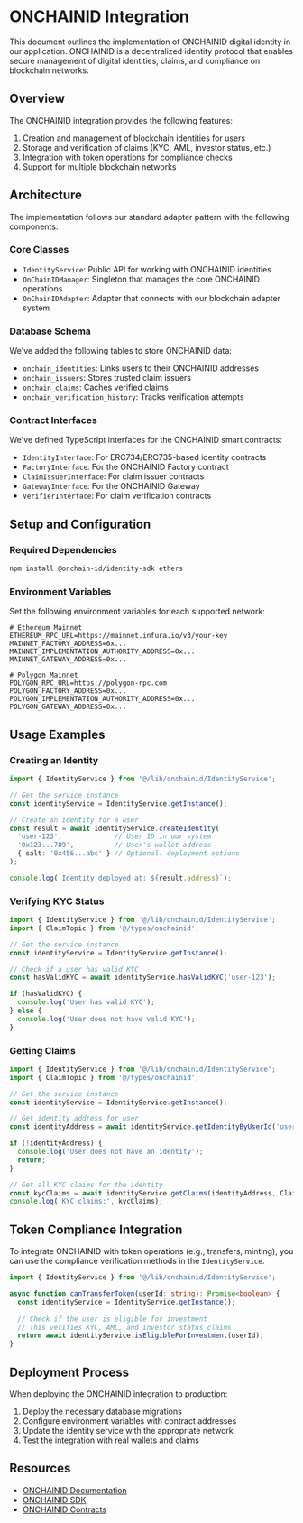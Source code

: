 # ONCHAINID Integration

This document outlines the implementation of ONCHAINID digital identity in our application. ONCHAINID is a decentralized identity protocol that enables secure management of digital identities, claims, and compliance on blockchain networks.

## Overview

The ONCHAINID integration provides the following features:

1. Creation and management of blockchain identities for users
2. Storage and verification of claims (KYC, AML, investor status, etc.)
3. Integration with token operations for compliance checks
4. Support for multiple blockchain networks

## Architecture

The implementation follows our standard adapter pattern with the following components:

### Core Classes

- `IdentityService`: Public API for working with ONCHAINID identities
- `OnChainIDManager`: Singleton that manages the core ONCHAINID operations
- `OnChainIDAdapter`: Adapter that connects with our blockchain adapter system

### Database Schema

We've added the following tables to store ONCHAINID data:

- `onchain_identities`: Links users to their ONCHAINID addresses
- `onchain_issuers`: Stores trusted claim issuers
- `onchain_claims`: Caches verified claims
- `onchain_verification_history`: Tracks verification attempts

### Contract Interfaces

We've defined TypeScript interfaces for the ONCHAINID smart contracts:

- `IdentityInterface`: For ERC734/ERC735-based identity contracts
- `FactoryInterface`: For the ONCHAINID Factory contract
- `ClaimIssuerInterface`: For claim issuer contracts
- `GatewayInterface`: For the ONCHAINID Gateway
- `VerifierInterface`: For claim verification contracts

## Setup and Configuration

### Required Dependencies

```bash
npm install @onchain-id/identity-sdk ethers
```

### Environment Variables

Set the following environment variables for each supported network:

```
# Ethereum Mainnet
ETHEREUM_RPC_URL=https://mainnet.infura.io/v3/your-key
MAINNET_FACTORY_ADDRESS=0x...
MAINNET_IMPLEMENTATION_AUTHORITY_ADDRESS=0x...
MAINNET_GATEWAY_ADDRESS=0x...

# Polygon Mainnet
POLYGON_RPC_URL=https://polygon-rpc.com
POLYGON_FACTORY_ADDRESS=0x...
POLYGON_IMPLEMENTATION_AUTHORITY_ADDRESS=0x...
POLYGON_GATEWAY_ADDRESS=0x...
```

## Usage Examples

### Creating an Identity

```typescript
import { IdentityService } from '@/lib/onchainid/IdentityService';

// Get the service instance
const identityService = IdentityService.getInstance();

// Create an identity for a user
const result = await identityService.createIdentity(
  'user-123',             // User ID in our system
  '0x123...789',          // User's wallet address
  { salt: '0x456...abc' } // Optional: deployment options
);

console.log(`Identity deployed at: ${result.address}`);
```

### Verifying KYC Status

```typescript
import { IdentityService } from '@/lib/onchainid/IdentityService';
import { ClaimTopic } from '@/types/onchainid';

// Get the service instance
const identityService = IdentityService.getInstance();

// Check if a user has valid KYC
const hasValidKYC = await identityService.hasValidKYC('user-123');

if (hasValidKYC) {
  console.log('User has valid KYC');
} else {
  console.log('User does not have valid KYC');
}
```

### Getting Claims

```typescript
import { IdentityService } from '@/lib/onchainid/IdentityService';
import { ClaimTopic } from '@/types/onchainid';

// Get the service instance
const identityService = IdentityService.getInstance();

// Get identity address for user
const identityAddress = await identityService.getIdentityByUserId('user-123');

if (!identityAddress) {
  console.log('User does not have an identity');
  return;
}

// Get all KYC claims for the identity
const kycClaims = await identityService.getClaims(identityAddress, ClaimTopic.KYC);
console.log('KYC claims:', kycClaims);
```

## Token Compliance Integration

To integrate ONCHAINID with token operations (e.g., transfers, minting), you can use the compliance verification methods in the `IdentityService`.

```typescript
import { IdentityService } from '@/lib/onchainid/IdentityService';

async function canTransferToken(userId: string): Promise<boolean> {
  const identityService = IdentityService.getInstance();
  
  // Check if the user is eligible for investment
  // This verifies KYC, AML, and investor status claims
  return await identityService.isEligibleForInvestment(userId);
}
```

## Deployment Process

When deploying the ONCHAINID integration to production:

1. Deploy the necessary database migrations
2. Configure environment variables with contract addresses
3. Update the identity service with the appropriate network
4. Test the integration with real wallets and claims

## Resources

- [ONCHAINID Documentation](https://docs.onchainid.com/)
- [ONCHAINID SDK](https://github.com/onchain-id/identity-sdk)
- [ONCHAINID Contracts](https://github.com/onchain-id/solidity) 